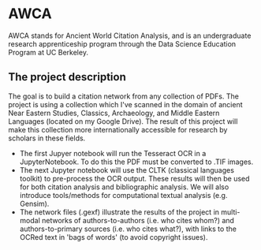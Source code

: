 # AWCA
AWCA stands for Ancient World Citation Analysis, and is an undergraduate research apprenticeship program through the Data Science Education Program at UC Berkeley.
## The project description
The goal is to build a citation network from any collection of PDFs. The project is using a collection which I've scanned in the domain of ancient Near Eastern Studies, Classics, Archaeology, and Middle Eastern Languages (located on my Google Drive). The result of this project will make this collection more internationally accessible for research by scholars in these fields.
* The first Jupyer notebook will run the Tesseract OCR in a JupyterNotebook. To do this the PDF must be converted to .TIF images. 
* The next Jupyter notebook will use the CLTK (classical languages toolkit) to pre-process the OCR output. These results will then be used for both citation analysis and bibliographic analysis. We will also introduce tools/methods for computational textual analysis (e.g. Gensim).
* The network files (.gexf) illustrate the results of the project in multi-modal networks of authors-to-authors (i.e. who cites whom?) and authors-to-primary sources (i.e. who cites what?), with links to the OCRed text in 'bags of words' (to avoid copyright issues). 
